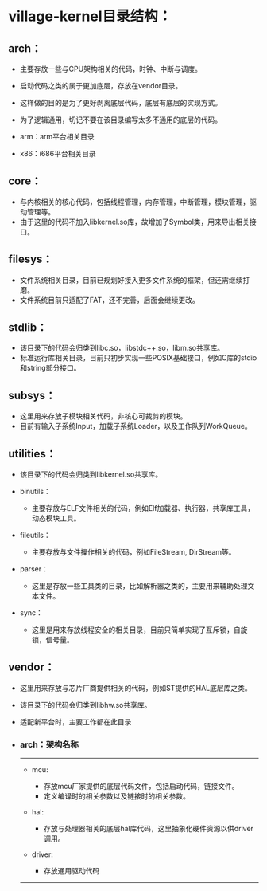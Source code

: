 # village-kernel目录结构：

## arch：
- 主要存放一些与CPU架构相关的代码，时钟、中断与调度。
- 启动代码之类的属于更加底层，存放在vendor目录。
- 这样做的目的是为了更好剥离底层代码，底层有底层的实现方式。
- 为了逻辑通用，切记不要在该目录编写太多不通用的底层的代码。

- arm：arm平台相关目录
- x86：i686平台相关目录

## core：
- 与内核相关的核心代码，包括线程管理，内存管理，中断管理，模块管理，驱动管理等。
- 由于这里的代码不加入libkernel.so库，故增加了Symbol类，用来导出相关接口。

## filesys：
- 文件系统相关目录，目前已规划好接入更多文件系统的框架，但还需继续打磨。
- 文件系统目前只适配了FAT，还不完善，后面会继续更改。

## stdlib：
- 该目录下的代码会归类到libc.so，libstdc++.so，libm.so共享库。
- 标准运行库相关目录，目前只初步实现一些POSIX基础接口，例如C库的stdio和string部分接口。

## subsys：
- 这里用来存放子模块相关代码，非核心可裁剪的模块。
- 目前有输入子系统Input，加载子系统Loader，以及工作队列WorkQueue。

## utilities：
- 该目录下的代码会归类到libkernel.so共享库。

- binutils：
	- 主要存放与ELF文件相关的代码，例如Elf加载器、执行器，共享库工具，动态模块工具。

- fileutils：
	- 主要存放与文件操作相关的代码，例如FileStream, DirStream等。

- parser：
	- 这里是存放一些工具类的目录，比如解析器之类的，主要用来辅助处理文本文件。

- sync：
	- 这里是用来存放线程安全的相关目录，目前只简单实现了互斥锁，自旋锁，信号量。

## vendor：
- 这里用来存放与芯片厂商提供相关的代码，例如ST提供的HAL底层库之类。
- 该目录下的代码会归类到libhw.so共享库。
- 适配新平台时，主要工作都在此目录

- ### arch：架构名称
	---
	- mcu:
		- 存放mcu厂家提供的底层代码文件，包括启动代码，链接文件。
		- 定义编译时的相关参数以及链接时的相关参数。

	- hal:
		- 存放与处理器相关的底层hal库代码，这里抽象化硬件资源以供driver调用。

	- driver:
		- 存放通用驱动代码
	---
